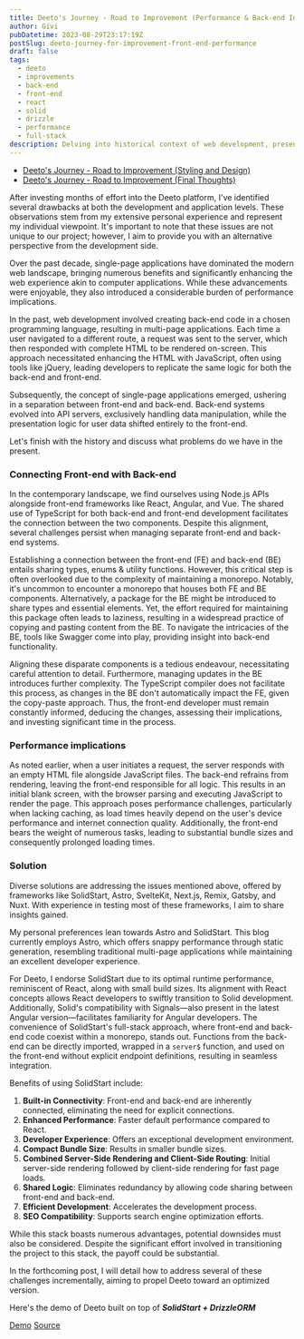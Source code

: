 ```yaml
---
title: Deeto's Journey - Road to Improvement (Performance & Back-end Integration)
author: Givi
pubDatetime: 2023-08-29T23:17:19Z
postSlug: deeto-journey-for-improvement-front-end-performance
draft: false
tags:
  - deeto
  - improvements
  - back-end
  - front-end
  - react
  - solid
  - drizzle
  - performance
  - full-stack
description: Delving into historical context of web development, present challenges, and future solutions, it notably explores the SolidStart framework as potential solution, ultimately setting the stage for incremental problem-solving strategies for optimizing Deeto's performance and functionality. Additionally, a demo of Deeto utilizing SolidStart and DrizzleORM showcases a promising future direction for the platform.
---
```


- [Deeto's Journey - Road to Improvement (Styling and Design)](https://aquarazorda.vercel.app/posts/deeto-journey-for-improvement-front-end-bottlenecks)
- [Deeto's Journey - Road to Improvement (Final Thoughts)](https://aquarazorda.vercel.app/posts/deeto-journey-for-improvement-final-thoughts)

After investing months of effort into the Deeto platform, I've identified several drawbacks at both the development and application levels. These observations stem from my extensive personal experience and represent my individual viewpoint. It's important to note that these issues are not unique to our project; however, I aim to provide you with an alternative perspective from the development side.

Over the past decade, single-page applications have dominated the modern web landscape, bringing numerous benefits and significantly enhancing the web experience akin to computer applications. While these advancements were enjoyable, they also introduced a considerable burden of performance implications.

In the past, web development involved creating back-end code in a chosen programming language, resulting in multi-page applications. Each time a user navigated to a different route, a request was sent to the server, which then responded with complete HTML to be rendered on-screen. This approach necessitated enhancing the HTML with JavaScript, often using tools like jQuery, leading developers to replicate the same logic for both the back-end and front-end.

Subsequently, the concept of single-page applications emerged, ushering in a separation between front-end and back-end. Back-end systems evolved into API servers, exclusively handling data manipulation, while the presentation logic for user data shifted entirely to the front-end.

Let's finish with the history and discuss what problems do we have in the present.

### Connecting Front-end with Back-end

In the contemporary landscape, we find ourselves using Node.js APIs alongside front-end frameworks like React, Angular, and Vue. The shared use of TypeScript for both back-end and front-end development facilitates the connection between the two components. Despite this alignment, several challenges persist when managing separate front-end and back-end systems.

Establishing a connection between the front-end (FE) and back-end (BE) entails sharing types, enums & utility functions. However, this critical step is often overlooked due to the complexity of maintaining a monorepo. Notably, it's uncommon to encounter a monorepo that houses both FE and BE components. Alternatively, a package for the BE might be introduced to share types and essential elements. Yet, the effort required for maintaining this package often leads to laziness, resulting in a widespread practice of copying and pasting content from the BE. To navigate the intricacies of the BE, tools like Swagger come into play, providing insight into back-end functionality.

Aligning these disparate components is a tedious endeavour, necessitating careful attention to detail. Furthermore, managing updates in the BE introduces further complexity. The TypeScript compiler does not facilitate this process, as changes in the BE don't automatically impact the FE, given the copy-paste approach. Thus, the front-end developer must remain constantly informed, deducing the changes, assessing their implications, and investing significant time in the process.

### Performance implications

As noted earlier, when a user initiates a request, the server responds with an empty HTML file alongside JavaScript files. The back-end refrains from rendering, leaving the front-end responsible for all logic. This results in an initial blank screen, with the browser parsing and executing JavaScript to render the page. This approach poses performance challenges, particularly when lacking caching, as load times heavily depend on the user's device performance and internet connection quality. Additionally, the front-end bears the weight of numerous tasks, leading to substantial bundle sizes and consequently prolonged loading times.

### Solution

Diverse solutions are addressing the issues mentioned above, offered by frameworks like SolidStart, Astro, SvelteKit, Next.js, Remix, Gatsby, and Nuxt. With experience in testing most of these frameworks, I aim to share insights gained.

My personal preferences lean towards Astro and SolidStart. This blog currently employs Astro, which offers snappy performance through static generation, resembling traditional multi-page applications while maintaining an excellent developer experience.

For Deeto, I endorse SolidStart due to its optimal runtime performance, reminiscent of React, along with small build sizes. Its alignment with React concepts allows React developers to swiftly transition to Solid development. Additionally, Solid's compatibility with Signals—also present in the latest Angular version—facilitates familiarity for Angular developers. The convenience of SolidStart's full-stack approach, where front-end and back-end code coexist within a monorepo, stands out. Functions from the back-end can be directly imported, wrapped in a `server$` function, and used on the front-end without explicit endpoint definitions, resulting in seamless integration.

Benefits of using SolidStart include:

1. **Built-in Connectivity**: Front-end and back-end are inherently connected, eliminating the need for explicit connections.
2. **Enhanced Performance**: Faster default performance compared to React.
3. **Developer Experience**: Offers an exceptional development environment.
4. **Compact Bundle Size**: Results in smaller bundle sizes.
5. **Combined Server-Side Rendering and Client-Side Routing**: Initial server-side rendering followed by client-side rendering for fast page loads.
6. **Shared Logic**: Eliminates redundancy by allowing code sharing between front-end and back-end.
7. **Efficient Development**: Accelerates the development process.
8. **SEO Compatibility**: Supports search engine optimization efforts.

While this stack boasts numerous advantages, potential downsides must also be considered. Despite the significant effort involved in transitioning the project to this stack, the payoff could be substantial.

In the forthcoming post, I will detail how to address several of these challenges incrementally, aiming to propel Deeto toward an optimized version.

Here's the demo of Deeto built on top of **_SolidStart + DrizzleORM_**

[Demo](http://deeto.vercel.app)
[Source](https://github.com/aquarazorda/deeto-solid)
